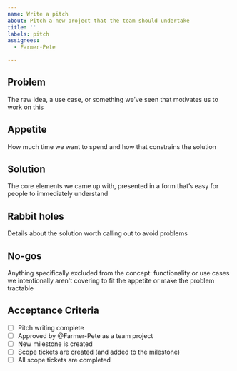 ```yaml
---
name: Write a pitch
about: Pitch a new project that the team should undertake
title: ''
labels: pitch
assignees:
  - Farmer-Pete

---
```


<!-- Read https://basecamp.com/shapeup/1.5-chapter-06 to see how to create a good pitch -->

## Problem
The raw idea, a use case, or something we’ve seen that motivates us to work on this

## Appetite
How much time we want to spend and how that constrains the solution

## Solution
The core elements we came up with, presented in a form that’s easy for people to immediately understand

## Rabbit holes
Details about the solution worth calling out to avoid problems

## No-gos
Anything specifically excluded from the concept: functionality or use cases we intentionally aren't covering to fit the appetite or make the problem tractable

## Acceptance Criteria

- [ ] Pitch writing complete
- [ ] Approved by @Farmer-Pete as a team project
- [ ] New milestone is created
- [ ] Scope tickets are created (and added to the milestone)
- [ ] All scope tickets are completed
